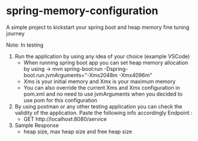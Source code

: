 # spring-memory-configuration
A simple project to kickstart your spring boot and heap memory fine tuning journey

Note: In testing
1. Run the application by using any idea of your choice (example VSCode)
   - When running spring boot app you can set heap memory allocation by using -> mvn spring-boot:run -Dspring-boot.run.jvmArguments="-Xms2048m -Xmx4096m"
   - Xms is your initial memory and Xmx is your maximum memory
   - You can also override the current Xms and Xmx configuration in pom.xml and no need to use jvmArguments when you decided to use pom for this configuration
3. By using postman or any other testing application you can check the validity of the application. Paste the following info accordingly
   Endpoint :
     - GET http://localhost:8080/service
4. Sample Response
   - heap size, max heap size and free heap size

